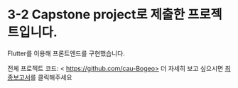 # 3-2 Capstone project로 제출한 프로젝트입니다.
Flutter를 이용해 프론트엔드를 구현했습니다.

전체 프로젝트 코드: < https://github.com/cau-Bogeo>
더 자세히 보고 싶으시면 [최종보고서](https://github.com/XIO1016/bogeo/blob/master/Final%20Report3_merged.pdf)를 클릭해주세요
